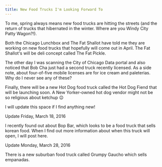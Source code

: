 ```yaml
---
title: New Food Trucks I'm Looking Forward To
---
```


To me, spring always means new food trucks are hitting the streets (and the return of trucks that hibernated in the winter.  Where are you Windy City Patty Wagon?!).  

Both the Chicago Lunchbox and The Fat Shallot have told me they are working on new food trucks that hopefully will come out in April.   The Fat Shallot's will be deli concept called The Fat Pickle.  

The other day I was scanning the City of Chicago Data portal and also noticed that Bob Cha just had a second truck recently licensed.  As a side note, about four-of-five mobile licenses are for ice cream and paleterias.  Why do I never see any of these?

Finally, there will be a new Hot Dog food truck called the Hot Dog Fiend that will be launching soon.  A New Yorker-owned hot dog vendor might not be so religious about ketchup 😉

I will  update this space if I find anything new!

Update Friday, March 18, 2016 

I recently found out about Bop Bar, which looks to be a food truck that sells korean food.  When I find out more information about when this truck will open, I will post here.

Update Monday, March 28, 2016

There is a new suburban food truck called Grumpy Gaucho which sells empanadas.

